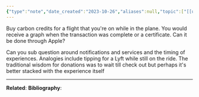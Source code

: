 ```yaml
---
{"type":"note","date_created":"2023-10-26","aliases":null,"topic":["[[ux]]","[[notifications]]"],"summary":null,"url":null,"layout":null,"banner":null,"dg-publish":true,"tags":["seedling"],"permalink":"/100-notes/apple-watch-and-environmentally-contingent-micro-services/","dgPassFrontmatter":true,"created":"2023-10-29T14:51:51.000-05:00","updated":"2023-11-02T17:14:13.042-05:00"}
---
```


Buy carbon credits for a flight that you're on while in the plane. You would receive a graph when the transaction was complete or a certificate. Can it be done through Apple?

Can you sub question around notifications and services and the timing of experiences. Analogies include tipping for a Lyft while still on the ride. The traditional wisdom for donations was to wait till check out but perhaps it's better stacked with the experience itself

---
**Related**:
**Bibliography**: